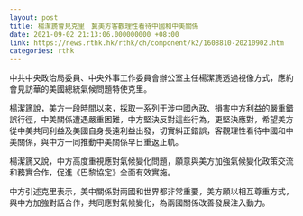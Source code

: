 ```yaml
---
layout: post
title: 楊潔篪會見克里　冀美方客觀理性看待中國和中美關係
date: 2021-09-02 21:13:06.000000000 +08:00
link: https://news.rthk.hk/rthk/ch/component/k2/1608810-20210902.htm
categories: rthk
---
```


中共中央政治局委員、中央外事工作委員會辦公室主任楊潔篪透過視像方式，應約會見訪華的美國總統氣候問題特使克里。

楊潔篪說，美方一段時間以來，採取一系列干涉中國內政、損害中方利益的嚴重錯誤行徑，中美關係遭遇嚴重困難，中方堅決反對這些行為，更堅決應對，希望美方從中美共同利益及美國自身長遠利益出發，切實糾正錯誤，客觀理性看待中國和中美關係，與中方一同推動中美關係早日重返正軌。

楊潔篪又說，中方高度重視應對氣候變化問題，願意與美方加強氣候變化政策交流和務實合作，促進《巴黎協定》全面有效實施。

中方引述克里表示，美中關係對兩國和世界都非常重要，美方願以相互尊重方式，與中方加強對話合作，共同應對氣候變化，為兩國關係改善發展注入動力。
